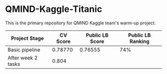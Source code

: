 # QMIND-Kaggle-Titanic

This is the primary repository for QMIND Kaggle team's warm-up project.

| Project Stage      | CV Score | Public LB Score | Public LB Ranking |
| ------------------ |----------| ----------------| ----------------- |
| Basic pipeline     | 0.78770  | 0.76555         | 74%               |
| After week 2 tasks | 0.804       
 
